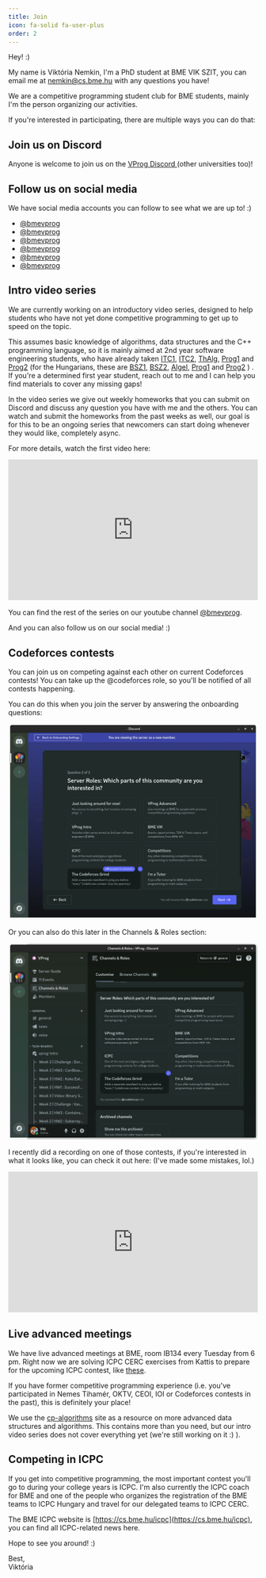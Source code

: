 ```yaml
---
title: Join
icon: fa-solid fa-user-plus
order: 2
---
```


Hey! :)

My name is Viktória Nemkin, I'm a PhD student at BME VIK SZIT, you can email
me at [nemkin@cs.bme.hu](mailto:nemkin@cs.bme.hu) with any questions you have!

We are a competitive programming student club for BME students, mainly I'm
the person organizing our activities.

If you're interested in participating, there are multiple ways you can do that:

## Join us on Discord

Anyone is welcome to join us on the
<a
  href="https://vprog.hu/discord"
  aria-label="discord"
  target="_blank"
  rel="noopener noreferrer">
  <i class="fa-brands fa-discord" style="color: #7289da;"></i>
  VProg Discord
</a>
(other universities too)!

## Follow us on social media

We have social media accounts you can follow to see what we are up to! :)

<ul>
  <li><a href="https://github.com/bmevprog" aria-label="github" target="_blank" rel="noopener noreferrer"> <i class="fa-brands fa-github" style="color: #333;"></i> @bmevprog</a></li>
  <li><a href="https://www.youtube.com/@bmevprog" aria-label="youtube" target="_blank" rel="noopener noreferrer"> <i class="fa-brands fa-youtube" style="color: #ff0000;"></i> @bmevprog</a></li>
  <li><a href="https://www.facebook.com/bmevprog" aria-label="facebook" target="_blank" rel="noopener noreferrer"> <i class="fa-brands fa-facebook-square" style="color: #3b5998;"></i> @bmevprog</a></li>
  <li><a href="https://www.instagram.com/bmevprog" aria-label="instagram" target="_blank" rel="noopener noreferrer"> <i class="fa-brands fa-instagram" style="color: #e1306c;"></i> @bmevprog</a></li>
  <li><a href="https://www.twitter.com/bmevprog" aria-label="twitter" target="_blank" rel="noopener noreferrer"> <i class="fa-brands fa-twitter" style="color: #1da1f2;"></i> @bmevprog</a></li>
  <li><a href="https://www.linkedin.com/company/bmevprog" aria-label="linkedin" target="_blank" rel="noopener noreferrer"> <i class="fa-brands fa-linkedin" style="color: #0077b5;"></i> @bmevprog</a></li>
</ul>

## Intro video series

We are currently working on an introductory video series, designed to help
students who have not yet done competitive programming to get up to speed on
the topic.

This assumes basic knowledge of algorithms, data structures and the C++ programming
language, so it is mainly aimed at 2nd year software engineering students, who have
already taken
[ITC1](https://portal.vik.bme.hu/kepzes/targyak/VISZAA03/en/),
[ITC2](https://portal.vik.bme.hu/kepzes/targyak/VISZAA04/en/),
[ThAlg](https://portal.vik.bme.hu/kepzes/targyak/VISZAA08/en/),
[Prog1](https://portal.vik.bme.hu/kepzes/targyak/VIEEAA00/en/) and
[Prog2](https://portal.vik.bme.hu/kepzes/targyak/VIAUAA01/en/)
(for the Hungarians, these are
[BSZ1](https://portal.vik.bme.hu/kepzes/targyak/VISZAA03/hu/),
[BSZ2](https://portal.vik.bme.hu/kepzes/targyak/VISZAA04/hu/),
[Algel](https://portal.vik.bme.hu/kepzes/targyak/VISZAA08/hu/),
[Prog1](https://portal.vik.bme.hu/kepzes/targyak/VIEEAA00/hu/) and
[Prog2](https://portal.vik.bme.hu/kepzes/targyak/VIAUAA01/hu/)
)
. If you're a determined first year student, reach out to me and
I can help you find materials to cover any missing gaps!

In the video series we give out weekly homeworks that you can submit on
Discord and discuss any question you have with me and the others.
You can watch and submit the homeworks from the past weeks as well,
our goal is for this to be an ongoing series that newcomers can
start doing whenever they would like, completely async.

For more details, watch the first video here:

<iframe
  width="100%"
  src="https://www.youtube.com/embed/j_AS8H_99uw?si=sF3u9O4WpJ8F7i8h"
  title="YouTube video player"
  frameborder="0"
  allow="accelerometer; autoplay; clipboard-write; encrypted-media; gyroscope; picture-in-picture; web-share"
  referrerpolicy="strict-origin-when-cross-origin"
  allowfullscreen
  style="aspect-ratio: 16 / 9;"
></iframe>

You can find the rest of the series on our youtube channel
[@bmevprog](https://www.youtube.com/@bmevprog).

And you can also follow us on our social media! :)

## Codeforces contests

You can join us on competing against each other on current Codeforces contests!
You can take up the @codeforces role, so you'll be notified of all contests
happening.

You can do this when you join the server by answering the onboarding questions:

![](/assets/tabs/join/codeforces-role.png)

Or you can also do this later in the Channels & Roles section:

![](/assets/tabs/join/codeforces-role-later.png)

I recently did a recording on one of those contests, if you're interested in
what it looks like, you can check it out here: (I've made some mistakes, lol.)

<iframe
  width="100%"
  src="https://www.youtube.com/embed/TT105CV2tA4?si=_qbXl-_CTMd64Z0O"
  title="YouTube video player"
  frameborder="0"
  allow="accelerometer; autoplay; clipboard-write; encrypted-media; gyroscope; picture-in-picture; web-share"
  referrerpolicy="strict-origin-when-cross-origin"
  allowfullscreen
  style="aspect-ratio: 16 / 9;"
></iframe>

## Live advanced meetings

We have live advanced meetings at BME, room IB134 every Tuesday from 6 pm.
Right now we are solving ICPC CERC exercises from Kattis to prepare for the
upcoming ICPC contest, like
[these](https://open.kattis.com/problem-sources/Central%20Europe%20Regional%20Contest%20(CERC)%202014).

If you have former competitive programming experience (i.e. you've participated
in Nemes Tihamér, OKTV, CEOI, IOI or Codeforces contests in the past), this is
definitely your place!

We use the [cp-algorithms](https://cp-algorithms.com/navigation.html) site
as a resource on more advanced data structures and algorithms. This contains
more than you need, but our intro video series does not cover everything yet
(we're still working on it :) ).

## Competing in ICPC

If you get into competitive programming, the most important contest you'll
go to during your college years is ICPC. I'm also currently the ICPC coach
for BME and one of the people who organizes the registration of the BME
teams to ICPC Hungary and travel for our delegated teams to ICPC CERC.

The BME ICPC website is [https://cs.bme.hu/icpc](https://cs.bme.hu/icpc),
you can find all ICPC-related news here.

Hope to see you around! :)

Best,  
Viktória
